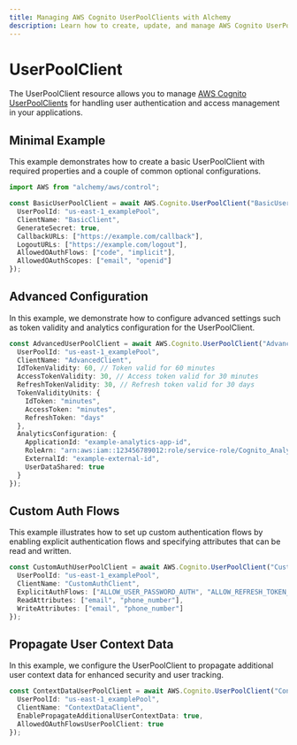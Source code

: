 ```yaml
---
title: Managing AWS Cognito UserPoolClients with Alchemy
description: Learn how to create, update, and manage AWS Cognito UserPoolClients using Alchemy Cloud Control.
---
```


# UserPoolClient

The UserPoolClient resource allows you to manage [AWS Cognito UserPoolClients](https://docs.aws.amazon.com/cognito/latest/userguide/) for handling user authentication and access management in your applications.

## Minimal Example

This example demonstrates how to create a basic UserPoolClient with required properties and a couple of common optional configurations.

```ts
import AWS from "alchemy/aws/control";

const BasicUserPoolClient = await AWS.Cognito.UserPoolClient("BasicUserPoolClient", {
  UserPoolId: "us-east-1_examplePool",
  ClientName: "BasicClient",
  GenerateSecret: true,
  CallbackURLs: ["https://example.com/callback"],
  LogoutURLs: ["https://example.com/logout"],
  AllowedOAuthFlows: ["code", "implicit"],
  AllowedOAuthScopes: ["email", "openid"]
});
```

## Advanced Configuration

In this example, we demonstrate how to configure advanced settings such as token validity and analytics configuration for the UserPoolClient.

```ts
const AdvancedUserPoolClient = await AWS.Cognito.UserPoolClient("AdvancedUserPoolClient", {
  UserPoolId: "us-east-1_examplePool",
  ClientName: "AdvancedClient",
  IdTokenValidity: 60, // Token valid for 60 minutes
  AccessTokenValidity: 30, // Access token valid for 30 minutes
  RefreshTokenValidity: 30, // Refresh token valid for 30 days
  TokenValidityUnits: {
    IdToken: "minutes",
    AccessToken: "minutes",
    RefreshToken: "days"
  },
  AnalyticsConfiguration: {
    ApplicationId: "example-analytics-app-id",
    RoleArn: "arn:aws:iam::123456789012:role/service-role/Cognito_Analytics_Role",
    ExternalId: "example-external-id",
    UserDataShared: true
  }
});
```

## Custom Auth Flows

This example illustrates how to set up custom authentication flows by enabling explicit authentication flows and specifying attributes that can be read and written.

```ts
const CustomAuthUserPoolClient = await AWS.Cognito.UserPoolClient("CustomAuthUserPoolClient", {
  UserPoolId: "us-east-1_examplePool",
  ClientName: "CustomAuthClient",
  ExplicitAuthFlows: ["ALLOW_USER_PASSWORD_AUTH", "ALLOW_REFRESH_TOKEN_AUTH"],
  ReadAttributes: ["email", "phone_number"],
  WriteAttributes: ["email", "phone_number"]
});
```

## Propagate User Context Data

In this example, we configure the UserPoolClient to propagate additional user context data for enhanced security and user tracking.

```ts
const ContextDataUserPoolClient = await AWS.Cognito.UserPoolClient("ContextDataUserPoolClient", {
  UserPoolId: "us-east-1_examplePool",
  ClientName: "ContextDataClient",
  EnablePropagateAdditionalUserContextData: true,
  AllowedOAuthFlowsUserPoolClient: true
});
```